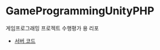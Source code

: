 # GameProgrammingUnityPHP

게임프로그래밍 프로젝트 수행평가 용 리포

* [서버 코드](https://github.com/notdevblue/LinuxWebserver/tree/master/GameProgramming/Project)
